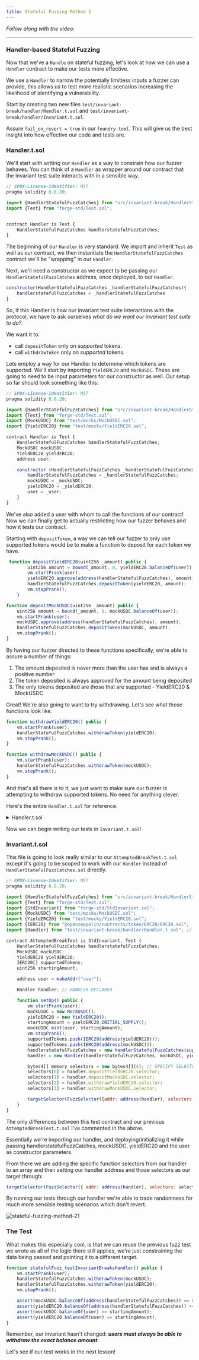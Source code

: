 ```yaml
---
title: Stateful Fuzzing Method 2
---
```


_Follow along with the video:_

---

### Handler-based Stateful Fuzzing

Now that we've a `Handle` on stateful fuzzing, let's look at how we can use a `Handler` contract to make our tests more effective.

We use a `Handler` to narrow the potentially limitless inputs a fuzzer can provide, this allows us to test more realistic scenarios increasing the likelihood of identifying a vulnerability.

Start by creating two new files `test/invariant-break/handler/Handler.t.sol` and `test/invariant-break/handler/Invariant.t.sol`.

Assure `fail_on_revert = true` in our `foundry.toml`. This will give us the best insight into how effective our code and tests are.

### Handler.t.sol

We'll start with writing our `Handler` as a way to constrain how our fuzzer behaves. You can think of a `Handler` as wrapper around our contract that the invariant test suite interacts with in a sensible way.

```js
// SPDX-License-Identifier: MIT
pragma solidity 0.8.20;

import {HandlerStatefulFuzzCatches} from "src/invariant-break/HandlerStatefulFuzzCatches.sol";
import {Test} from "forge-std/Test.sol";


contract Handler is Test {
    HandlerStatefulFuzzCatches handlerstatefulFuzzCatches;
}
```

The beginning of our `Handler` is very standard. We import and inherit `Test` as well as our contract, we then instantiate the `HandlerStatefulFuzzCatches` contract we'll be "wrapping" in our `Handler`.

Next, we'll need a constructor as we expect to be passing our `HandlerStatefulFuzzCatches` address, once deployed, to our `Handler`.

```js
constructor(HandlerStatefulFuzzCatches _handlerStatefulFuzzCatches){
    handlerstatefulFuzzCatches = _handlerStatefulFuzzCatches
}
```

So, if this Handler is how our invariant test suite interactions with the protocol, we have to ask ourselves _what do we want our invariant test suite to do?_.

We want it to:

- call `depositToken` only on _supported_ tokens.
- call `withdrawToken` only on _supported_ tokens.

Lets employ a way for our Handler to determine which tokens are supported. We'll start by importing `YieldERC20` and `MockUSDC`. These are going to need to be input parameters for our constructor as well. Our setup so far should look something like this:

```js
// SPDX-License-Identifier: MIT
pragma solidity 0.8.20;

import {HandlerStatefulFuzzCatches} from "src/invariant-break/HandlerStatefulFuzzCatches.sol";
import {Test} from "forge-std/Test.sol";
import {MockUSDC} from "test/mocks/MockUSDC.sol";
import {YieldERC20} from "test/mocks/YieldERC20.sol";

contract Handler is Test {
    HandlerStatefulFuzzCatches handlerStatefulFuzzCatches;
    MockUSDC mockUSDC;
    YieldERC20 yieldERC20;
    address user;

    constructor (HandlerStatefulFuzzCatches _handlerStatefulFuzzCatches, MockUSDC _mockUSDC, YieldERC20 _yieldERC20, address _user) {
        handlerStatefulFuzzCatches = _handlerStatefulFuzzCatches;
        mockUSDC = _mockUSDC;
        yieldERC20 = _yieldERC20;
        user = _user;
    }
}
```

We've also added a user with whom to call the functions of our contract! Now we can finally get to actually restricting how our fuzzer behaves and how it tests our contract.

Starting with `depositToken`, a way we can tell our fuzzer to only use supported tokens would be to make a function to deposit for each token we have.

```js
 function depositYieldERC20(uint256 _amount) public {
        uint256 amount = bound(_amount, 0, yieldERC20.balanceOf(user));
        vm.startPrank(user);
        yieldERC20.approve(address(handlerStatefulFuzzCatches), amount);
        handlerStatefulFuzzCatches.depositToken(yieldERC20, amount);
        vm.stopPrank();
    }

function depositMockUSDC(uint256 _amount) public {
    uint256 amount = bound(_amount, 0, mockUSDC.balanceOf(user));
    vm.startPrank(user);
    mockUSDC.approve(address(handlerStatefulFuzzCatches), amount);
    handlerStatefulFuzzCatches.depositToken(mockUSDC, amount);
    vm.stopPrank();
}
```

By having our fuzzer directed to these functions specifically, we're able to assure a number of things:

1. The amount deposited is never more than the user has and is always a positive number
2. The token deposited is always approved for the amount being deposited
3. The only tokens deposited are those that are supported - YieldERC20 & MockUSDC

Great! We're also going to want to try withdrawing. Let's see what those functions look like.

```js
function withdrawYieldERC20() public {
    vm.startPrank(user);
    handlerStatefulFuzzCatches.withdrawToken(yieldERC20);
    vm.stopPrank();
}

function withdrawMockUSDC() public {
    vm.startPrank(user);
    handlerStatefulFuzzCatches.withdrawToken(mockUSDC);
    vm.stopPrank();
}
```

And that's all there is to it, we just want to make sure our fuzzer is attempting to withdraw supported tokens. No need for anything clever.

Here's the entire `Handler.t.sol` for reference.

<details>
<summary>Handler.t.sol</summary>

```js
// SPDX-License-Identifier: MIT
pragma solidity 0.8.20;

import {HandlerStatefulFuzzCatches} from "src/invariant-break/HandlerStatefulFuzzCatches.sol";
import {Test} from "forge-std/Test.sol";
import {MockUSDC} from "test/mocks/MockUSDC.sol";
import {YieldERC20} from "test/mocks/YieldERC20.sol";

contract Handler is Test {
    HandlerStatefulFuzzCatches handlerStatefulFuzzCatches;
    MockUSDC mockUSDC;
    YieldERC20 yieldERC20;
    address user;

    constructor(
        HandlerStatefulFuzzCatches _handlerStatefulFuzzCatches,
        MockUSDC _mockUSDC,
        YieldERC20 _yieldERC20,
        address _user
    ) {
        handlerStatefulFuzzCatches = _handlerStatefulFuzzCatches;
        mockUSDC = _mockUSDC;
        yieldERC20 = _yieldERC20;
        user = _user;
    }

    function depositYieldERC20(uint256 _amount) public {
        uint256 amount = bound(_amount, 0, yieldERC20.balanceOf(user));
        vm.startPrank(user);
        yieldERC20.approve(address(handlerStatefulFuzzCatches), amount);
        handlerStatefulFuzzCatches.depositToken(yieldERC20, amount);
        vm.stopPrank();
    }

    function depositMockUSDC(uint256 _amount) public {
        uint256 amount = bound(_amount, 0, mockUSDC.balanceOf(user));
        vm.startPrank(user);
        mockUSDC.approve(address(handlerStatefulFuzzCatches), amount);
        handlerStatefulFuzzCatches.depositToken(mockUSDC, amount);
        vm.stopPrank();
    }

    function withdrawYieldERC20() public {
        vm.startPrank(user);
        handlerStatefulFuzzCatches.withdrawToken(yieldERC20);
        vm.stopPrank();
    }

    function withdrawMockUSDC() public {
        vm.startPrank(user);
        handlerStatefulFuzzCatches.withdrawToken(mockUSDC);
        vm.stopPrank();
    }
}

```

</details>

Now we can begin writing our tests in `Invariant.t.sol`!

### Invariant.t.sol

This file is going to look really similar to our `AttemptedBreakTest.t.sol` except it's going to be scoped to work with our `Handler` instead of `HandlerStateFulFuzzCatches.sol` directly.

```js
// SPDX-License-Identifier: MIT
pragma solidity 0.8.20;

import {HandlerStatefulFuzzCatches} from "src/invariant-break/HandlerStatefulFuzzCatches.sol";
import {Test} from "forge-std/Test.sol";
import {StdInvariant} from "forge-std/StdInvariant.sol";
import {MockUSDC} from "test/mocks/MockUSDC.sol";
import {YieldERC20} from "test/mocks/YieldERC20.sol";
import {IERC20} from "@openzeppelin/contracts/token/ERC20/ERC20.sol";
import {Handler} from "test/invariant-break/handler/Handler.t.sol"; // HANDLER IMPORTED

contract AttemptedBreakTest is StdInvariant, Test {
    HandlerStatefulFuzzCatches handlerstatefulFuzzCatches;
    MockUSDC mockUSDC;
    YieldERC20 yieldERC20;
    IERC20[] supportedTokens;
    uint256 startingAmount;

    address user = makeAddr("user");

    Handler handler; // HANDLER DECLARED

    function setUp() public {
        vm.startPrank(user);
        mockUSDC = new MockUSDC();
        yieldERC20 = new YieldERC20();
        startingAmount = yieldERC20.INITIAL_SUPPLY();
        mockUSDC.mint(user, startingAmount);
        vm.stopPrank();
        supportedTokens.push(IERC20(address(yieldERC20)));
        supportedTokens.push(IERC20(address(mockUSDC)));
        handlerstatefulFuzzCatches = new HandlerStatefulFuzzCatches(supportedTokens);
        handler = new Handler(handlerstatefulFuzzCatches, mockUSDC, yieldERC20, user); // HANDLER INITIALIZED

        bytes4[] memory selectors = new bytes4[](4); // SPECIFY SELECTORS TO FUZZ
        selectors[0] = handler.depositYieldERC20.selector;
        selectors[1] = handler.depositMockUSDC.selector;
        selectors[2] = handler.withdrawYieldERC20.selector;
        selectors[3] = handler.withdrawMockUSDC.selector;

        targetSelector(FuzzSelector({addr: address(handler), selectors: selectors})); // SET TARGET SELECTORS
    }
}

```

The only differences between this test contract and our previous `AttemptedBreakTest.t.sol` I've commented in the above.

Essentially we're importing our handler, and deploying/initializing it while passing handlerstatefulFuzzCatches, mockUSDC, yieldERC20 and the user as constructor parameters.

From there we are adding the specific function selectors from our handler to an array and then setting our handler address and those selectors as our target through:

```js
targetSelector(FuzzSelector({ addr: address(handler), selectors: selectors }));
```

By running our tests through our handler we're able to trade randomness for much more sensible testing scenarios which don't revert.

![stateful-fuzzing-method-21](/security-section-5/15-stateful-fuzzing-method-2/stateful-fuzzing-method-21.png)

### The Test

What makes this especially cool, is that we can reuse the previous fuzz test we wrote as all of the logic there still applies, we're just constraining the data being passed and pointing it to a different target.

```js
function statefulFuzz_testInvariantBreaksHandler() public {
    vm.startPrank(user);
    handlerStatefulFuzzCatches.withdrawToken(mockUSDC);
    handlerStatefulFuzzCatches.withdrawToken(yieldERC20);
    vm.stopPrank();

    assert(mockUSDC.balanceOf(address(handlerStatefulFuzzCatches)) == 0);
    assert(yieldERC20.balanceOf(address(handlerStatefulFuzzCatches)) == 0);
    assert(mockUSDC.balanceOf(user) == startingAmount);
    assert(yieldERC20.balanceOf(user) == startingAmount);
}
```

Remember, our invariant hasn't changed: **_users must always be able to withdraw the exact balance amount_**.

Let's see if our test works in the next lesson!

